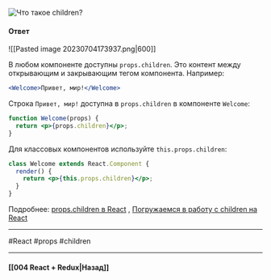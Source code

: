 ![Что такое `сhildren`?](https://youtu.be/HBSAjY-xh3k?t=191)

#### Ответ

![[Pasted image 20230704173937.png|600]]

В любом компоненте доступны `props.children`. Это контент между открывающим и закрывающим тегом компонента. Например:

```jsx
<Welcome>Привет, мир!</Welcome>
```

Строка `Привет, мир!` доступна в `props.children` в компоненте `Welcome`:

```jsx
function Welcome(props) {
  return <p>{props.children}</p>;
}
```

Для классовых компонентов используйте `this.props.children`:

```jsx
class Welcome extends React.Component {
  render() {
    return <p>{this.props.children}</p>;
  }
}
```

Подробнее: [props.children в React](https://codeburst.io/a-quick-intro-to-reacts-props-children-cb3d2fce4891) , [Погружаемся в работу с children на React](https://stasonmars.ru/javascript/pogruzhaemsya-v-raboty-s-children-na-react/)


____
#React #props #children 

____

#### [[004 React + Redux|Назад]]